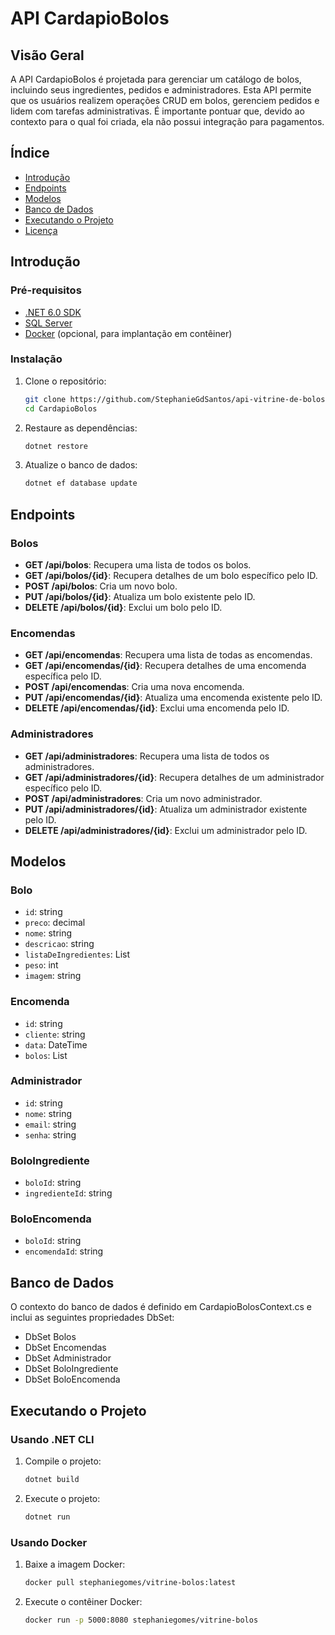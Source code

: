 # API CardapioBolos

## Visão Geral

A API CardapioBolos é projetada para gerenciar um catálogo de bolos, incluindo seus ingredientes, pedidos e administradores. Esta API permite que os usuários realizem operações CRUD em bolos, gerenciem pedidos e lidem com tarefas administrativas. É importante pontuar que, devido ao contexto para o qual foi criada, ela não possui integração para pagamentos.

## Índice

- [Introdução](#introdução)
- [Endpoints](#endpoints)
- [Modelos](#modelos)
- [Banco de Dados](#banco-de-dados)
- [Executando o Projeto](#executando-o-projeto)
- [Licença](#licença)

## Introdução

### Pré-requisitos

- [.NET 6.0 SDK](https://dotnet.microsoft.com/download/dotnet/6.0)
- [SQL Server](https://www.microsoft.com/pt-br/sql-server/sql-server-downloads)
- [Docker](https://www.docker.com/products/docker-desktop) (opcional, para implantação em contêiner)

### Instalação

1. Clone o repositório:
    ```sh
    git clone https://github.com/StephanieGdSantos/api-vitrine-de-bolos.git
    cd CardapioBolos
    ```

2. Restaure as dependências:
    ```sh
    dotnet restore
    ```

3. Atualize o banco de dados:
    ```sh
    dotnet ef database update
    ```

## Endpoints

### Bolos

- **GET /api/bolos**: Recupera uma lista de todos os bolos.
- **GET /api/bolos/{id}**: Recupera detalhes de um bolo específico pelo ID.
- **POST /api/bolos**: Cria um novo bolo.
- **PUT /api/bolos/{id}**: Atualiza um bolo existente pelo ID.
- **DELETE /api/bolos/{id}**: Exclui um bolo pelo ID.

### Encomendas

- **GET /api/encomendas**: Recupera uma lista de todas as encomendas.
- **GET /api/encomendas/{id}**: Recupera detalhes de uma encomenda específica pelo ID.
- **POST /api/encomendas**: Cria uma nova encomenda.
- **PUT /api/encomendas/{id}**: Atualiza uma encomenda existente pelo ID.
- **DELETE /api/encomendas/{id}**: Exclui uma encomenda pelo ID.

### Administradores

- **GET /api/administradores**: Recupera uma lista de todos os administradores.
- **GET /api/administradores/{id}**: Recupera detalhes de um administrador específico pelo ID.
- **POST /api/administradores**: Cria um novo administrador.
- **PUT /api/administradores/{id}**: Atualiza um administrador existente pelo ID.
- **DELETE /api/administradores/{id}**: Exclui um administrador pelo ID.

## Modelos

### Bolo

- `id`: string
- `preco`: decimal
- `nome`: string
- `descricao`: string
- `listaDeIngredientes`: List<string>
- `peso`: int
- `imagem`: string

### Encomenda

- `id`: string
- `cliente`: string
- `data`: DateTime
- `bolos`: List<BoloEncomenda>

### Administrador

- `id`: string
- `nome`: string
- `email`: string
- `senha`: string

### BoloIngrediente

- `boloId`: string
- `ingredienteId`: string

### BoloEncomenda

- `boloId`: string
- `encomendaId`: string

## Banco de Dados

O contexto do banco de dados é definido em CardapioBolosContext.cs e inclui as seguintes propriedades DbSet:

- DbSet<Bolo> Bolos
- DbSet<Encomenda> Encomendas
- DbSet<Administrador> Administrador
- DbSet<BoloIngrediente> BoloIngrediente
- DbSet<BoloEncomenda> BoloEncomenda

## Executando o Projeto

### Usando .NET CLI

1. Compile o projeto:
    ```sh
    dotnet build
    ```

2. Execute o projeto:
    ```sh
    dotnet run
    ```

### Usando Docker

1. Baixe a imagem Docker:
    ```sh
    docker pull stephaniegomes/vitrine-bolos:latest
    ```

2. Execute o contêiner Docker:
    ```sh
    docker run -p 5000:8080 stephaniegomes/vitrine-bolos
    ```
